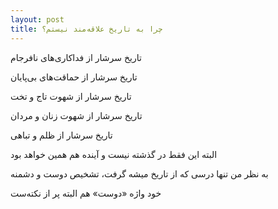```yaml
---
layout: post
title: چرا به تاریخ علاقه‌مند نیستم؟
---
```


تاریخ سرشار از فداکاری‌های نافرجام

تاریخ سرشار از حماقت‌های بی‌پایان

تاریخ سرشار از شهوت تاج و تخت

تاریخ سرشار از شهوت زنان و مردان

تاریخ سرشار از ظلم و تباهی

البته این فقط در گذشته نیست و آینده هم همین خواهد بود

به نظر من تنها درسی که از تاریخ میشه گرفت، تشخیص دوست و دشمنه

خود واژه «دوست» هم البته پر از نکته‌ست
